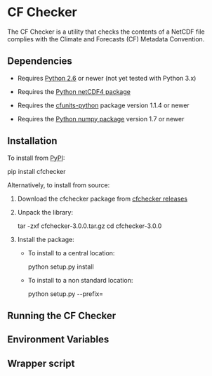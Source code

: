 # CF Checker

The CF Checker is a utility that checks the contents of a NetCDF file complies with the Climate and Forecasts (CF) Metadata Convention.

## Dependencies

* Requires [Python 2.6](https://www.python.org/) or newer (not yet tested with Python 3.x)

* Requires the [Python netCDF4 package](https://pypi.python.org/pypi/netCDF4)

* Requires the [cfunits-python](https://bitbucket.org/cfpython/cfunits-python) package version 1.1.4 or newer

* Requires the [Python numpy package](https://pypi.python.org/pypi/numpy) version 1.7 or newer

## Installation

To install from [PyPI](https://pypi.python.org/pypi/cfchecker):

  pip install cfchecker

Alternatively, to install from source:

1. Download the cfchecker package from [cfchecker releases](https://github.com/cedadev/cf-checker/releases)

2. Unpack the library:

     tar -zxf cfchecker-3.0.0.tar.gz
     cd cfchecker-3.0.0

3. Install the package:

   * To install to a central location:

       python setup.py install


   * To install to a non standard location:

       python setup.py --prefix=<directory>

## Running the CF Checker

## Environment Variables

## Wrapper script

